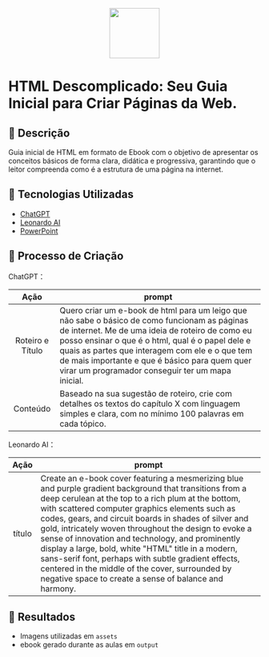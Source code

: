 <p align="center">
    <img width="100" src=".github/assets/capa.png">
</p>


# HTML Descomplicado: Seu Guia Inicial para Criar Páginas da Web.

## 📒 Descrição
Guia inicial de HTML em formato de Ebook com o objetivo de apresentar os conceitos básicos de forma clara, didática e progressiva, garantindo que o leitor compreenda como é a estrutura de uma página na internet.

## 🤖 Tecnologias Utilizadas
- [ChatGPT](https://chat.openai.com/) 
- [Leonardo AI](https://www.leonardo.ai/)
- [PowerPoint](https://www.microsoft.com/en/microsoft-365/powerpoint)

## 🧐 Processo de Criação

ChatGPT：

|   Ação   | prompt                                                                                                                                                                                                                                                                         |
| :------: | ------------------------------------------------------------------------------------------------------------------------------------------------------------------------------------------------------------------------------------------------------------------------------ |
|  Roteiro e Título  | Quero criar um e-book de html para um leigo que não sabe o básico de como funcionam as páginas de internet. Me de uma ideia de roteiro de como eu posso ensinar o que é o html, qual é o papel dele e quais as partes que interagem com ele e o que tem de mais importante e que é básico para quem quer virar um programador conseguir ter um mapa inicial. 
|  Conteúdo  | Baseado na sua sugestão de roteiro, crie com detalhes os textos do capítulo X com linguagem simples e clara, com no mínimo 100 palavras em cada tópico.

Leonardo AI：

|  Ação  | prompt                                                                                 |
| :----: | -------------------------------------------------------------------------------------- |
| título | Create an e-book cover featuring a mesmerizing blue and purple gradient background that transitions from a deep cerulean at the top to a rich plum at the bottom, with scattered computer graphics elements such as codes, gears, and circuit boards in shades of silver and gold, intricately woven throughout the design to evoke a sense of innovation and technology, and prominently display a large, bold, white "HTML" title in a modern, sans-serif font, perhaps with subtle gradient effects, centered in the middle of the cover, surrounded by negative space to create a sense of balance and harmony. |

## 🚀 Resultados
- Imagens utilizadas em `assets`
- ebook gerado durante as aulas em `output`


